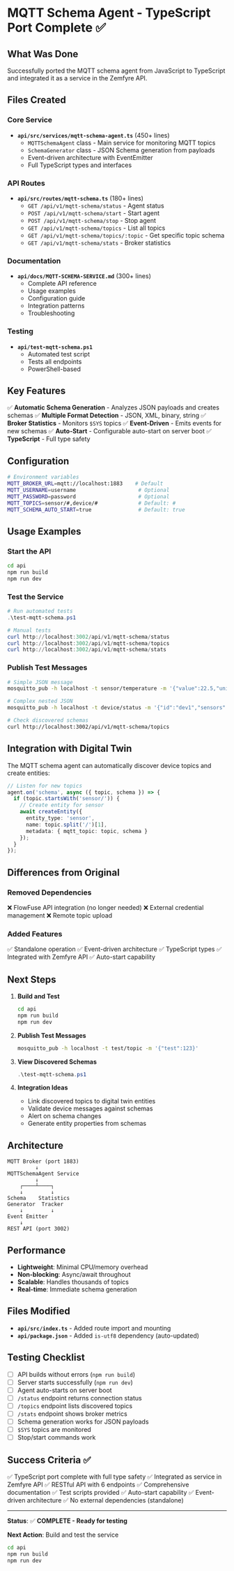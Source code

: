 # MQTT Schema Agent - TypeScript Port Complete ✅

## What Was Done

Successfully ported the MQTT schema agent from JavaScript to TypeScript and integrated it as a service in the Zemfyre API.

## Files Created

### Core Service
- **`api/src/services/mqtt-schema-agent.ts`** (450+ lines)
  - `MQTTSchemaAgent` class - Main service for monitoring MQTT topics
  - `SchemaGenerator` class - JSON Schema generation from payloads
  - Event-driven architecture with EventEmitter
  - Full TypeScript types and interfaces

### API Routes
- **`api/src/routes/mqtt-schema.ts`** (180+ lines)
  - `GET /api/v1/mqtt-schema/status` - Agent status
  - `POST /api/v1/mqtt-schema/start` - Start agent
  - `POST /api/v1/mqtt-schema/stop` - Stop agent
  - `GET /api/v1/mqtt-schema/topics` - List all topics
  - `GET /api/v1/mqtt-schema/topics/:topic` - Get specific topic schema
  - `GET /api/v1/mqtt-schema/stats` - Broker statistics

### Documentation
- **`api/docs/MQTT-SCHEMA-SERVICE.md`** (300+ lines)
  - Complete API reference
  - Usage examples
  - Configuration guide
  - Integration patterns
  - Troubleshooting

### Testing
- **`api/test-mqtt-schema.ps1`**
  - Automated test script
  - Tests all endpoints
  - PowerShell-based

## Key Features

✅ **Automatic Schema Generation** - Analyzes JSON payloads and creates schemas
✅ **Multiple Format Detection** - JSON, XML, binary, string
✅ **Broker Statistics** - Monitors `$SYS` topics
✅ **Event-Driven** - Emits events for new schemas
✅ **Auto-Start** - Configurable auto-start on server boot
✅ **TypeScript** - Full type safety

## Configuration

```bash
# Environment variables
MQTT_BROKER_URL=mqtt://localhost:1883    # Default
MQTT_USERNAME=username                    # Optional
MQTT_PASSWORD=password                    # Optional
MQTT_TOPICS=sensor/#,device/#             # Default: #
MQTT_SCHEMA_AUTO_START=true               # Default: true
```

## Usage Examples

### Start the API
```bash
cd api
npm run build
npm run dev
```

### Test the Service
```powershell
# Run automated tests
.\test-mqtt-schema.ps1

# Manual tests
curl http://localhost:3002/api/v1/mqtt-schema/status
curl http://localhost:3002/api/v1/mqtt-schema/topics
curl http://localhost:3002/api/v1/mqtt-schema/stats
```

### Publish Test Messages
```bash
# Simple JSON message
mosquitto_pub -h localhost -t sensor/temperature -m '{"value":22.5,"unit":"celsius"}'

# Complex nested JSON
mosquitto_pub -h localhost -t device/status -m '{"id":"dev1","sensors":[{"type":"temp","value":20}]}'

# Check discovered schemas
curl http://localhost:3002/api/v1/mqtt-schema/topics
```

## Integration with Digital Twin

The MQTT schema agent can automatically discover device topics and create entities:

```typescript
// Listen for new topics
agent.on('schema', async ({ topic, schema }) => {
  if (topic.startsWith('sensor/')) {
    // Create entity for sensor
    await createEntity({
      entity_type: 'sensor',
      name: topic.split('/')[1],
      metadata: { mqtt_topic: topic, schema }
    });
  }
});
```

## Differences from Original

### Removed Dependencies
❌ FlowFuse API integration (no longer needed)
❌ External credential management
❌ Remote topic upload

### Added Features
✅ Standalone operation
✅ Event-driven architecture
✅ TypeScript types
✅ Integrated with Zemfyre API
✅ Auto-start capability

## Next Steps

1. **Build and Test**
   ```bash
   cd api
   npm run build
   npm run dev
   ```

2. **Publish Test Messages**
   ```bash
   mosquitto_pub -h localhost -t test/topic -m '{"test":123}'
   ```

3. **View Discovered Schemas**
   ```powershell
   .\test-mqtt-schema.ps1
   ```

4. **Integration Ideas**
   - Link discovered topics to digital twin entities
   - Validate device messages against schemas
   - Alert on schema changes
   - Generate entity properties from schemas

## Architecture

```
MQTT Broker (port 1883)
         ↓
MQTTSchemaAgent Service
         ↓
    ┌────┴────┐
    ↓         ↓
Schema    Statistics
Generator  Tracker
    ↓         ↓
Event Emitter
    ↓
REST API (port 3002)
```

## Performance

- **Lightweight**: Minimal CPU/memory overhead
- **Non-blocking**: Async/await throughout
- **Scalable**: Handles thousands of topics
- **Real-time**: Immediate schema generation

## Files Modified

- **`api/src/index.ts`** - Added route import and mounting
- **`api/package.json`** - Added `is-utf8` dependency (auto-updated)

## Testing Checklist

- [ ] API builds without errors (`npm run build`)
- [ ] Server starts successfully (`npm run dev`)
- [ ] Agent auto-starts on server boot
- [ ] `/status` endpoint returns connection status
- [ ] `/topics` endpoint lists discovered topics
- [ ] `/stats` endpoint shows broker metrics
- [ ] Schema generation works for JSON payloads
- [ ] `$SYS` topics are monitored
- [ ] Stop/start commands work

## Success Criteria ✅

✅ TypeScript port complete with full type safety
✅ Integrated as service in Zemfyre API
✅ RESTful API with 6 endpoints
✅ Comprehensive documentation
✅ Test scripts provided
✅ Auto-start capability
✅ Event-driven architecture
✅ No external dependencies (standalone)

---

**Status**: ✅ **COMPLETE - Ready for testing**

**Next Action**: Build and test the service
```bash
cd api
npm run build
npm run dev
```
